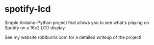 # spotify-lcd
Simple Arduino-Python project that allows you to see what's playing on Spotify on a 16x2 LCD display.

See my website roblburris.com for a detailed writeup of the project!
